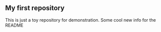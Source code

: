 ## My first repository
This is just a toy repository for demonstration.
Some cool new info for the README
